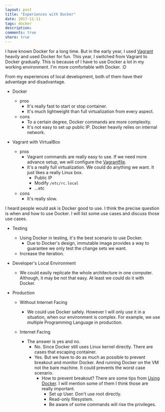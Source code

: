 ```yaml
---
layout: post
title: "Experiences with Docker"
date: 2017-11-11
tags: docker
description:
comments: true
share: true
---
```


I have known Docker for a long time. But in the early year, I used [Vagrant](https://www.vagrantup.com/) heavily and used Docker for fun. This year, I switched from Vagrant to Docker gradually. This is because of I have to use Docker a lot in my working environment. I'm more comfortable with Docker. :D

From my experiences of local development, both of them have their advantage and disadvantage.

* Docker
    * pros
        * It's really fast to start or stop container.
        * It's much lightweight than full virtualization from every aspect.
    * cons
        * To a certain degree, Docker commands are more complexity.
        * It's not easy to set up public IP. Docker heavily relies on internal network.

* Vagrant with VirtualBox
    * pros
        * Vagrant commands are really easy to use. If we need more advance setup, we will configure the [Vagrantfile](https://www.vagrantup.com/docs/vagrantfile/).
        * It's a really full virtualization. We could do anything we want. It just likes a really Linux box.
            * Public IP
            * Modify `/etc/rc.local`
            * ...etc
    * cons
        * It's really slow.

I heard people would ask is Docker good to use. I think the precise question is when and how to use Docker.
I will list some use cases and discuss those use cases.

* Testing
    * Using Docker in testing, it's the best scenario to use Docker.
        * Due to Docker's design, immutable image provides a way to guarantee we only test the change sets we want.
    * Increase the iteration.

* Developer's Local Environment
    * We could easily replicate the whole architecture in one computer. Although, it may be not that easy. At least we could do it with Docker.

* Production
    * Without Internet Facing
        * We could use Docker safely. However I will only use it in a situation, when our environment is complex. For example, we use multiple Programming Language in production.

    * Internet Facing
        * The answer is yes and no.
            * No. Since Docker still uses Linux kernel directly. There are cases that escaping container.
            * Yes. But we have to do as much as possible to prevent breakout and monitor Docker. And running Docker on the VM not the bare machine. It could prevents the worst case scenario.
                * How to prevent breakout? There are some tips from [Using Docker](http://shop.oreilly.com/product/0636920035671.do). I will mention some of them I think those are really important.
                    * Set up User. Don't use root directly.
                    * Read-only filesystem.
                    * Be aware of some commands will rise the privileges.



